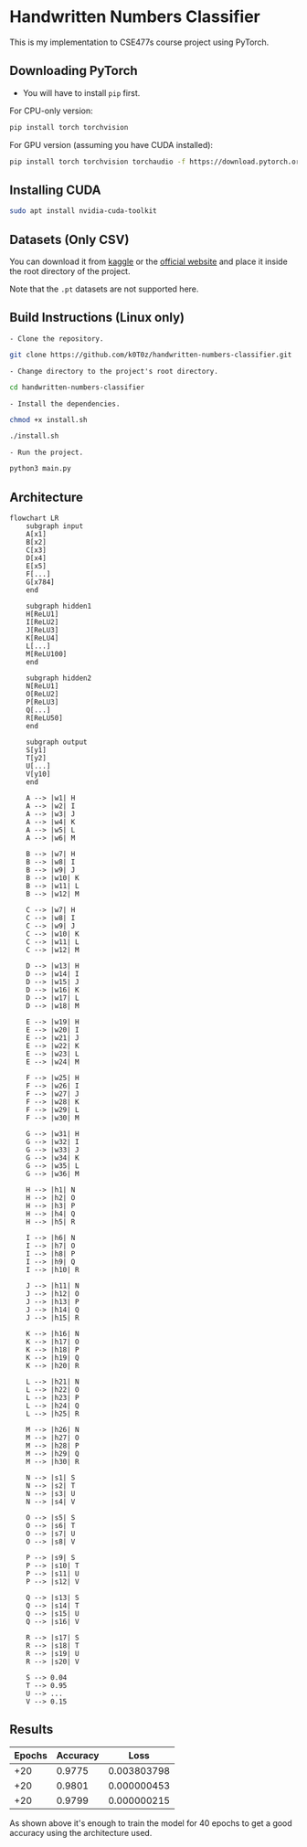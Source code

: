 # Handwritten Numbers Classifier

This is my implementation to CSE477s course project using PyTorch.

## Downloading PyTorch

 - You will have to install `pip` first.

For CPU-only version:
```bash
pip install torch torchvision
```

For GPU version (assuming you have CUDA installed):
```bash
pip install torch torchvision torchaudio -f https://download.pytorch.org/whl/cu{CUDA_VERSION}/torch_stable.html
```

## Installing CUDA

```bash
sudo apt install nvidia-cuda-toolkit
```

## Datasets (Only CSV)

You can download it from [kaggle](https://www.kaggle.com/datasets/hojjatk/mnist-dataset) or the [official website](http://yann.lecun.com/exdb/mnist/index.html) and place it inside the root directory of the project.

Note that the `.pt` datasets are not supported here.

## Build Instructions (Linux only)

    - Clone the repository.
```bash
git clone https://github.com/k0T0z/handwritten-numbers-classifier.git
```
    - Change directory to the project's root directory.
```bash
cd handwritten-numbers-classifier
```
    - Install the dependencies.
```bash
chmod +x install.sh
```
```bash
./install.sh
```
    - Run the project.
```bash
python3 main.py
```

## Architecture

```mermaid
flowchart LR
    subgraph input
    A[x1]
    B[x2]
    C[x3]
    D[x4]
    E[x5]
    F[...]
    G[x784]
    end

    subgraph hidden1
    H[ReLU1]
    I[ReLU2]
    J[ReLU3]
    K[ReLU4]
    L[...]
    M[ReLU100]
    end

    subgraph hidden2
    N[ReLU1]
    O[ReLU2]
    P[ReLU3]
    Q[...]
    R[ReLU50]
    end

    subgraph output
    S[y1]
    T[y2]
    U[...]
    V[y10]
    end

    A --> |w1| H
    A --> |w2| I
    A --> |w3| J
    A --> |w4| K
    A --> |w5| L
    A --> |w6| M

    B --> |w7| H
    B --> |w8| I
    B --> |w9| J
    B --> |w10| K
    B --> |w11| L
    B --> |w12| M

    C --> |w7| H
    C --> |w8| I
    C --> |w9| J
    C --> |w10| K
    C --> |w11| L
    C --> |w12| M

    D --> |w13| H
    D --> |w14| I
    D --> |w15| J
    D --> |w16| K
    D --> |w17| L
    D --> |w18| M

    E --> |w19| H
    E --> |w20| I
    E --> |w21| J
    E --> |w22| K
    E --> |w23| L
    E --> |w24| M

    F --> |w25| H
    F --> |w26| I
    F --> |w27| J
    F --> |w28| K
    F --> |w29| L
    F --> |w30| M

    G --> |w31| H
    G --> |w32| I
    G --> |w33| J
    G --> |w34| K
    G --> |w35| L
    G --> |w36| M

    H --> |h1| N
    H --> |h2| O
    H --> |h3| P
    H --> |h4| Q
    H --> |h5| R

    I --> |h6| N
    I --> |h7| O
    I --> |h8| P
    I --> |h9| Q
    I --> |h10| R

    J --> |h11| N
    J --> |h12| O
    J --> |h13| P
    J --> |h14| Q
    J --> |h15| R

    K --> |h16| N
    K --> |h17| O
    K --> |h18| P
    K --> |h19| Q
    K --> |h20| R

    L --> |h21| N
    L --> |h22| O
    L --> |h23| P
    L --> |h24| Q
    L --> |h25| R

    M --> |h26| N
    M --> |h27| O
    M --> |h28| P
    M --> |h29| Q
    M --> |h30| R

    N --> |s1| S
    N --> |s2| T
    N --> |s3| U
    N --> |s4| V

    O --> |s5| S
    O --> |s6| T
    O --> |s7| U
    O --> |s8| V

    P --> |s9| S
    P --> |s10| T
    P --> |s11| U
    P --> |s12| V

    Q --> |s13| S
    Q --> |s14| T
    Q --> |s15| U
    Q --> |s16| V

    R --> |s17| S
    R --> |s18| T
    R --> |s19| U
    R --> |s20| V

    S --> 0.04
    T --> 0.95
    U --> ...
    V --> 0.15
```

## Results

| Epochs | Accuracy | Loss |
| --- | --- | --- |
| +20 | 0.9775 | 0.003803798 |
| +20 | 0.9801 | 0.000000453 |
| +20 | 0.9799 | 0.000000215 |

As shown above it's enough to train the model for 40 epochs to get a good accuracy using the architecture used.




